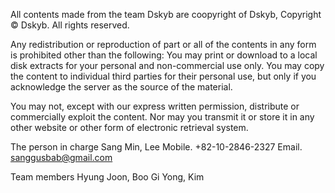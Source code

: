 All contents made from the team Dskyb are coopyright of Dskyb, Copyright © Dskyb. All rights reserved.

Any redistribution or reproduction of part or all of the contents in any form is prohibited other than the following:
  You may print or download to a local disk extracts for your personal and non-commercial use only.
  You may copy the content to individual third parties for their personal use, but only if you acknowledge the server as the source of the material.

You may not, except with our express written permission, distribute or commercially exploit the content.
Nor may you transmit it or store it in any other website or other form of electronic retrieval system.

The person in charge
Sang Min, Lee
Mobile. +82-10-2846-2327
Email. sanggusbab@gmail.com

Team members
Hyung Joon, Boo
Gi Yong, Kim